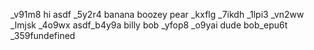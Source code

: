 _v91m8
hi
asdf
_5y2r4
banana
boozey
pear
_kxflg
_7ikdh
_1lpi3
_vn2ww
_lmjsk
_4o9wx
asdf_b4y9a
billy
bob
_yfop8
_o9yai
dude
bob_epu6t
_359fundefined

